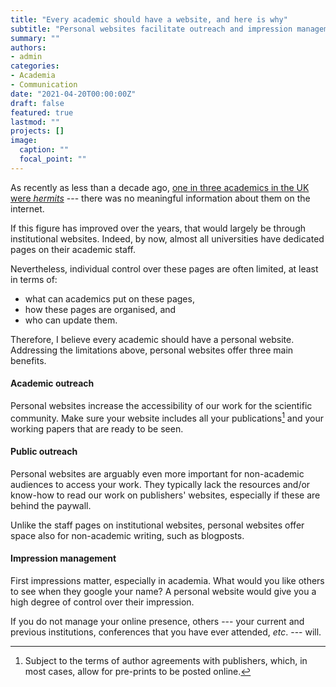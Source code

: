 ```yaml
---
title: "Every academic should have a website, and here is why"
subtitle: "Personal websites facilitate outreach and impression management, without the limitations of institutional websites"
summary: ""
authors:
- admin
categories: 
- Academia
- Communication
date: "2021-04-20T00:00:00Z"
draft: false
featured: true
lastmod: ""
projects: []
image:
  caption: ""
  focal_point: ""
---
```


As recently as less than a decade ago, [one in three academics in the UK were *hermits*](https://blogs.lse.ac.uk/writingforresearch/2014/03/01/are-you-an-academic-hermit/) --- there was no meaningful information about them on the internet.

If this figure has improved over the years, that would largely be through institutional websites. Indeed, by now, almost all universities have dedicated pages on their academic staff.

Nevertheless, individual control over these pages are often limited, at least in terms of:

- what can academics put on these pages,
- how these pages are organised, and
- who can update them.

Therefore, I believe every academic should have a personal website. Addressing the limitations above, personal websites offer three main benefits.

#### Academic outreach
Personal websites increase the accessibility of our work for the scientific community. Make sure your website includes all your publications[^1] and your working papers that are ready to be seen.

[^1]: Subject to the terms of author agreements with publishers, which, in most cases, allow for pre-prints to be posted online. 

#### Public outreach
Personal websites are arguably even more important for non-academic audiences to access your work. They typically lack the resources and/or know-how to read our work on publishers' websites, especially if these are behind the paywall.

Unlike the staff pages on institutional websites, personal websites offer space also for non-academic writing, such as blogposts.

#### Impression management
First impressions matter, especially in academia. What would you like others to see when they google your name? A personal website would give you a high degree of control over their impression.

If you do not manage your online presence, others --- your current and previous institutions, conferences that you have ever attended, *etc*. --- will.

